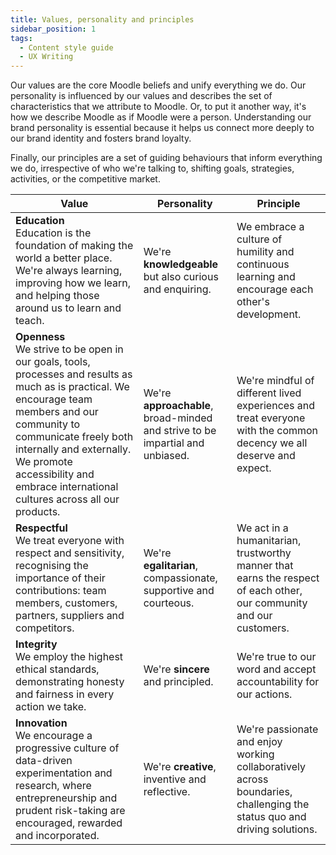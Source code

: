 ```yaml
---
title: Values, personality and principles
sidebar_position: 1
tags:
  - Content style guide
  - UX Writing
---
```

Our values are the core Moodle beliefs and unify everything we do. Our personality is influenced by our values and describes the set of characteristics that we attribute to Moodle. Or, to put it another way, it's how we describe Moodle as if Moodle were a person. Understanding our brand personality is essential because it helps us connect more deeply to our brand identity and fosters brand loyalty.  

Finally, our principles are a set of guiding behaviours that inform everything we do, irrespective of who we're talking to, shifting goals, strategies, activities, or the competitive market.

| Value | Personality |  Principle |
|------------------------------|-------------------------------------------------------------------|---------------------------------|
| **Education**<br/>Education is the foundation of making the world a better place. We're always learning, improving how we learn, and helping those around us to learn and teach. | We're **knowledgeable** but also curious and enquiring. | We embrace a culture of humility and continuous learning and encourage each other's development. |
| **Openness**<br/>We strive to be open in our goals, tools, processes and results as much as is practical. We encourage team members and our community to communicate freely both internally and externally. We promote accessibility and embrace international cultures across all our products. | We're **approachable**, broad-minded and strive to be impartial and unbiased. | We're mindful of different lived experiences and treat everyone with the common decency we all deserve and expect. |
| **Respectful**<br/>We treat everyone with respect and sensitivity, recognising the importance of their contributions: team members, customers, partners, suppliers and competitors. | We're **egalitarian**, compassionate, supportive and courteous. | We act in a humanitarian, trustworthy manner that earns the respect of each other, our community and our customers. |
| **Integrity**<br/>We employ the highest ethical standards, demonstrating honesty and fairness in every action we take. | We're **sincere** and principled. | We're true to our word and accept accountability for our actions. |
| **Innovation**<br/>We encourage a progressive culture of data-driven experimentation and research, where entrepreneurship and prudent risk-taking are encouraged, rewarded and incorporated. | We're **creative**, inventive and reflective. | We're passionate and enjoy working collaboratively across boundaries, challenging the status quo and driving solutions. |
